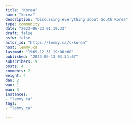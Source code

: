 ```yaml
---
title: "Korea" 
name: "korea"
description: "Discussing everything about South Korea"
type: community
date: "2023-06-23 01:19:33"
draft: false
nsfw: false
actor_id: "https://lemmy.ca/c/korea"
host: lemmy.ca
lastmod: "1969-12-31 19:00:00"
published: "2023-06-13 03:31:07"
subscribers: 9
posts: 4
comments: 2
weight: 4
dau: 2
wau: 1
mau: 3
instances:
- "lemmy_ca"
tags: 
- "lemmy_ca"

---
```

